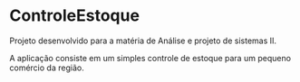 # ControleEstoque

Projeto desenvolvido para a matéria de Análise e projeto de sistemas II.

A aplicação consiste em um simples controle de estoque para um pequeno comércio da região.
